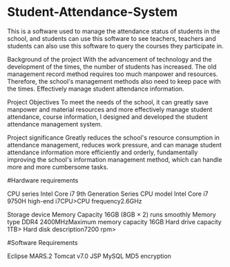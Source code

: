 # Student-Attendance-System
This is a software used to manage the attendance status of students in the school, and students can use this software to see teachers, teachers and students can also use this software to query the courses they participate in.

Background of the project
With the advancement of technology and the development of the times, the number of students has increased. The old management record method requires too much manpower and resources. Therefore, the school's management methods also need to keep pace with the times. Effectively manage student attendance information.

Project Objectives
To meet the needs of the school, it can greatly save manpower and material resources and more effectively manage student attendance, course information, I designed and developed the student attendance management system.

Project significance
Greatly reduces the school's resource consumption in attendance management, reduces work pressure, and can manage student attendance information more efficiently and orderly, fundamentally improving the school's information management method, which can handle more and more cumbersome tasks.


#Hardware requirements

CPU series Intel Core i7 9th Generation Series 
CPU model Intel Core i7 9750H high-end
i7CPU>CPU frequency2.6GHz

Storage device
Memory Capacity 16GB (8GB × 2) runs smoothly
Memory type DDR4 2400MHzMaximum memory capacity 16GB
Hard drive capacity 1TB> 
Hard disk description7200 rpm>


#Software Requirements

Eclipse MARS.2
Tomcat v7.0
JSP
MySQL
MD5 encryption


